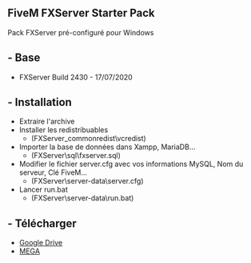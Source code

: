 ## FiveM FXServer Starter Pack
Pack FXServer pré-configuré pour Windows

## - Base
* FXServer Build 2430 - 17/07/2020

## - Installation
* Extraire l'archive
* Installer les redistribuables
  * (FXServer\_commonredist\vcredist\)
* Importer la base de données dans Xampp, MariaDB...
  * (FXServer\sql\fxserver.sql)
* Modifier le fichier server.cfg avec vos informations MySQL, Nom du serveur, Clé FiveM...
  * (FXServer\server-data\server.cfg)
* Lancer run.bat
  * (FXServer\server-data\run.bat)

## - Télécharger
* [Google Drive]()
* [MEGA]()
